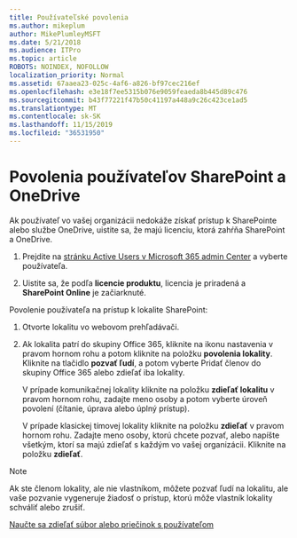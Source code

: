 ```yaml
---
title: Používateľské povolenia
ms.author: mikeplum
author: MikePlumleyMSFT
ms.date: 5/21/2018
ms.audience: ITPro
ms.topic: article
ROBOTS: NOINDEX, NOFOLLOW
localization_priority: Normal
ms.assetid: 67aaea23-025c-4af6-a826-bf97cec216ef
ms.openlocfilehash: e3e18f7ee5315b076e9059feaeda8b445d89c476
ms.sourcegitcommit: b43f77221f47b50c41197a448a9c26c423ce1ad5
ms.translationtype: MT
ms.contentlocale: sk-SK
ms.lasthandoff: 11/15/2019
ms.locfileid: "36531950"
---
```

# <a name="user-permissions-in-sharepoint-and-onedrive"></a>Povolenia používateľov SharePoint a OneDrive

Ak používateľ vo vašej organizácii nedokáže získať prístup k SharePointe alebo službe OneDrive, uistite sa, že majú licenciu, ktorá zahŕňa SharePoint a OneDrive. 
  
1. Prejdite na [stránku Active Users v Microsoft 365 admin Center](https://portal.office.com/adminportal/home#/users) a vyberte používateľa. 
    
2. Uistite sa, že podľa **licencie produktu**, licencia je priradená a **SharePoint Online** je začiarknuté. 
    
 Povolenie používateľa na prístup k lokalite SharePoint: 
  
1. Otvorte lokalitu vo webovom prehľadávači.
    
2. Ak lokalita patrí do skupiny Office 365, kliknite na ikonu nastavenia v pravom hornom rohu a potom kliknite na položku **povolenia lokality**. Kliknite na tlačidlo **pozvať ľudí**, a potom vyberte Pridať členov do skupiny Office 365 alebo zdieľať iba lokality. 
    
    V prípade komunikačnej lokality kliknite na položku **zdieľať lokalitu** v pravom hornom rohu, zadajte meno osoby a potom vyberte úroveň povolení (čítanie, úprava alebo úplný prístup). 
    
    V prípade klasickej tímovej lokality kliknite na položku **zdieľať** v pravom hornom rohu. Zadajte meno osoby, ktorú chcete pozvať, alebo napíšte všetkým, ktorí sa majú zdieľať s každým vo vašej organizácii. Kliknite na položku **zdieľať**.
    
> [!NOTE]
> Ak ste členom lokality, ale nie vlastníkom, môžete pozvať ľudí na lokalitu, ale vaše pozvanie vygeneruje žiadosť o prístup, ktorú môže vlastník lokality schváliť alebo zrušiť. 
  
[Naučte sa zdieľať súbor alebo priečinok s používateľom](https://go.microsoft.com/fwlink/?linkid=533408)
  

